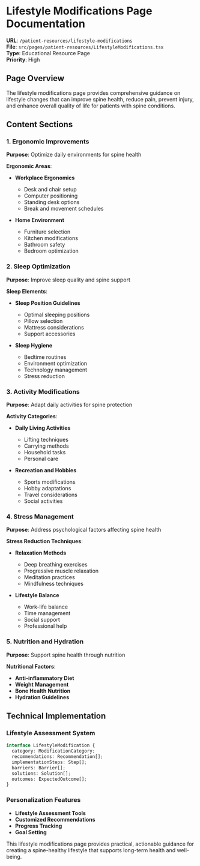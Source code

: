 # Lifestyle Modifications Page Documentation

**URL**: `/patient-resources/lifestyle-modifications`  
**File**: `src/pages/patient-resources/LifestyleModifications.tsx`  
**Type**: Educational Resource Page  
**Priority**: High

## Page Overview

The lifestyle modifications page provides comprehensive guidance on lifestyle changes that can improve spine health, reduce pain, prevent injury, and enhance overall quality of life for patients with spine conditions.

## Content Sections

### 1. Ergonomic Improvements
**Purpose**: Optimize daily environments for spine health

**Ergonomic Areas**:
- **Workplace Ergonomics**
  - Desk and chair setup
  - Computer positioning
  - Standing desk options
  - Break and movement schedules

- **Home Environment**
  - Furniture selection
  - Kitchen modifications
  - Bathroom safety
  - Bedroom optimization

### 2. Sleep Optimization
**Purpose**: Improve sleep quality and spine support

**Sleep Elements**:
- **Sleep Position Guidelines**
  - Optimal sleeping positions
  - Pillow selection
  - Mattress considerations
  - Support accessories

- **Sleep Hygiene**
  - Bedtime routines
  - Environment optimization
  - Technology management
  - Stress reduction

### 3. Activity Modifications
**Purpose**: Adapt daily activities for spine protection

**Activity Categories**:
- **Daily Living Activities**
  - Lifting techniques
  - Carrying methods
  - Household tasks
  - Personal care

- **Recreation and Hobbies**
  - Sports modifications
  - Hobby adaptations
  - Travel considerations
  - Social activities

### 4. Stress Management
**Purpose**: Address psychological factors affecting spine health

**Stress Reduction Techniques**:
- **Relaxation Methods**
  - Deep breathing exercises
  - Progressive muscle relaxation
  - Meditation practices
  - Mindfulness techniques

- **Lifestyle Balance**
  - Work-life balance
  - Time management
  - Social support
  - Professional help

### 5. Nutrition and Hydration
**Purpose**: Support spine health through nutrition

**Nutritional Factors**:
- **Anti-inflammatory Diet**
- **Weight Management**
- **Bone Health Nutrition**
- **Hydration Guidelines**

## Technical Implementation

### Lifestyle Assessment System
```typescript
interface LifestyleModification {
  category: ModificationCategory;
  recommendations: Recommendation[];
  implementationSteps: Step[];
  barriers: Barrier[];
  solutions: Solution[];
  outcomes: ExpectedOutcome[];
}
```

### Personalization Features
- **Lifestyle Assessment Tools**
- **Customized Recommendations**
- **Progress Tracking**
- **Goal Setting**

This lifestyle modifications page provides practical, actionable guidance for creating a spine-healthy lifestyle that supports long-term health and well-being.
